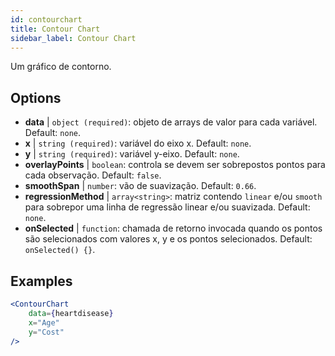 ```yaml
---
id: contourchart
title: Contour Chart
sidebar_label: Contour Chart
---
```


Um gráfico de contorno.

## Options

* __data__ | `object (required)`: objeto de arrays de valor para cada variável. Default: `none`.
* __x__ | `string (required)`: variável do eixo x. Default: `none`.
* __y__ | `string (required)`: variável y-eixo. Default: `none`.
* __overlayPoints__ | `boolean`: controla se devem ser sobrepostos pontos para cada observação. Default: `false`.
* __smoothSpan__ | `number`: vão de suavização. Default: `0.66`.
* __regressionMethod__ | `array<string>`: matriz contendo `linear` e/ou `smooth` para sobrepor uma linha de regressão linear e/ou suavizada. Default: `none`.
* __onSelected__ | `function`: chamada de retorno invocada quando os pontos são selecionados com valores x, y e os pontos selecionados. Default: `onSelected() {}`.


## Examples

```jsx live
<ContourChart 
    data={heartdisease} 
    x="Age"
    y="Cost"
/>
```

